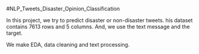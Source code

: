 #NLP_Tweets_Disaster_Opinion_Classification

In this project, we try to predict disaster or non-disaster tweets. 
his dataset contains 7613 rows and 5 columns. And, we use the text message and the target. 

We make EDA, data cleaning and  text processing.

